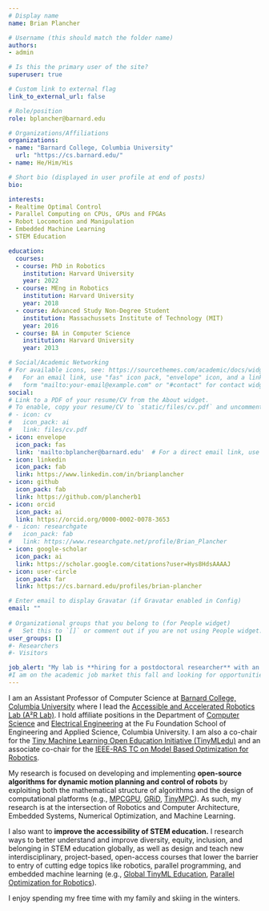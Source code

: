 ```yaml
---
# Display name
name: Brian Plancher

# Username (this should match the folder name)
authors:
- admin

# Is this the primary user of the site?
superuser: true

# Custom link to external flag
link_to_external_url: false

# Role/position
role: bplancher@barnard.edu

# Organizations/Affiliations
organizations:
- name: "Barnard College, Columbia University"
  url: "https://cs.barnard.edu/"
- name: He/Him/His

# Short bio (displayed in user profile at end of posts)
bio:

interests:
- Realtime Optimal Control
- Parallel Computing on CPUs, GPUs and FPGAs
- Robot Locomotion and Manipulation
- Embedded Machine Learning
- STEM Education

education:
  courses:
  - course: PhD in Robotics
    institution: Harvard University
    year: 2022
  - course: MEng in Robotics
    institution: Harvard University
    year: 2018
  - course: Advanced Study Non-Degree Student
    institution: Massachussets Institute of Technology (MIT)
    year: 2016
  - course: BA in Computer Science
    institution: Harvard University
    year: 2013

# Social/Academic Networking
# For available icons, see: https://sourcethemes.com/academic/docs/widgets/#icons
#   For an email link, use "fas" icon pack, "envelope" icon, and a link in the
#   form "mailto:your-email@example.com" or "#contact" for contact widget.
social:
# Link to a PDF of your resume/CV from the About widget.
# To enable, copy your resume/CV to `static/files/cv.pdf` and uncomment the lines below.  
# - icon: cv
#   icon_pack: ai
#   link: files/cv.pdf
- icon: envelope
  icon_pack: fas
  link: 'mailto:bplancher@barnard.edu'  # For a direct email link, use "mailto:test@example.org".
- icon: linkedin
  icon_pack: fab
  link: https://www.linkedin.com/in/brianplancher
- icon: github
  icon_pack: fab
  link: https://github.com/plancherb1
- icon: orcid
  icon_pack: ai
  link: https://orcid.org/0000-0002-0078-3653
# - icon: researchgate
#   icon_pack: fab
#   link: https://www.researchgate.net/profile/Brian_Plancher
- icon: google-scholar
  icon_pack: ai
  link: https://scholar.google.com/citations?user=Hys8HdsAAAAJ
- icon: user-circle
  icon_pack: far
  link: https://cs.barnard.edu/profiles/brian-plancher

# Enter email to display Gravatar (if Gravatar enabled in Config)
email: ""
  
# Organizational groups that you belong to (for People widget)
#   Set this to `[]` or comment out if you are not using People widget.  
user_groups: []
#- Researchers
#- Visitors

job_alert: "My lab is **hiring for a postdoctoral researcher** with an ASAP start date to help lead our new NSF funded project: [Accessible GPU-Accelerated Edge Optimal Control Library and Benchmarks](https://www.nsf.gov/awardsearch/showAward?AWD_ID=2411369&HistoricalAwards=false). The application will be posted shortly!"
#I am on the academic job market this fall and looking for opportunities to research and teach at the intersection of robotics and adjacent fields. Here is my [CV](/files/Brian_Plancher_CV.pdf) as well as my [research](/files/Brian_Plancher_Research_Statement.pdf), [teaching](/files/Brian_Plancher_Teaching_Statement.pdf), and [diversity](/files/Brian_Plancher_Diversity_Statement.pdf) statements.
---
```


<!--
---

**Come see my lab's work at [ICRA 2024](https://a2r-lab.org/icra-24)!**

---
-->
I am an Assistant Professor of Computer Science at [Barnard College, Columbia University](https://cs.barnard.edu/) where I lead the [Accessible and Accelerated Robotics Lab (A²R Lab)](https://a2r-lab.org). I hold affiliate positions in the Department of [Computer Science](https://www.cs.columbia.edu/people/affiliates/) and [Electrical Engineering](https://www.ee.columbia.edu/content/brian-plancher) at the Fu Foundation School of Engineering and Applied Science, Columbia University. I am also a co-chair for the [Tiny Machine Learning Open Education Initiative (TinyMLedu)](https://tinymledu.org) and an associate co-chair for the [IEEE-RAS TC on Model Based Optimization for Robotics](https://tcoptrob.org).

My research is focused on developing and implementing **open-source algorithms for dynamic motion planning and control of robots** by exploiting both the mathematical structure of algorithms and the design of computational platforms (e.g., [MPCGPU](/publication/mpcgpu), [GRiD](/publication/grid), [TinyMPC](/publication/tinympc)). As such, my research is at the intersection of Robotics and Computer Architecture, Embedded Systems, Numerical Optimization, and Machine Learning. 

I also want to **improve the accessibility of STEM education.** I research ways to better understand and improve diversity, equity, inclusion, and belonging in STEM education globally, as well as design and teach new interdisciplinary, project-based, open-access courses that lower the barrier to entry of cutting edge topics like robotics, parallel programming, and embedded machine learning (e.g., [Global TinyML Education](/publication/scalingtinyml4d), [Parallel Optimization for Robotics](/publication/paroptrobcourse)).

I enjoy spending my free time with my family and skiing in the winters.